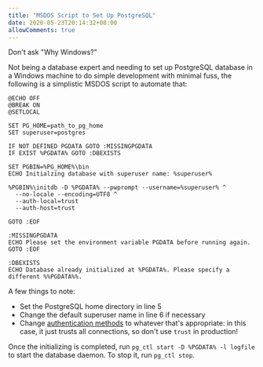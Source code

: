 ```yaml
---
title: "MSDOS Script to Set Up PostgreSQL"
date: 2020-05-23T20:14:32+08:00
allowComments: true
---
```


Don't ask "Why Windows?"

Not being a database expert and needing to set up PostgreSQL database
in a Windows machine to do simple development with minimal fuss, the
following is a simplistic MSDOS script to automate that:

```batchfile {linenos=table, hl_lines=[16,17]}
@ECHO OFF
@BREAK ON
@SETLOCAL

SET PG_HOME=path_to_pg_home
SET superuser=postgres

IF NOT DEFINED PGDATA GOTO :MISSINGPGDATA
IF EXIST %PGDATA% GOTO :DBEXISTS

SET PGBIN=%PG_HOME%\bin
ECHO Initialzing database with superuser name: %superuser%

%PGBIN%\initdb -D %PGDATA% --pwprompt --username=%superuser% ^
  --no-locale --encoding=UTF8 ^
  --auth-local=trust
  --auth-host=trust

GOTO :EOF

:MISSINGPGDATA
ECHO Please set the environment variable PGDATA before running again.
GOTO :EOF

:DBEXISTS
ECHO Database already initialized at %PGDATA%. Please specify a different %%PGDATA%%.
```

A few things to note:

* Set the PostgreSQL home directory in line 5
* Change the default superuser name in line 6 if necessary
* Change [authentication methods][auth] to whatever that's appropriate:
  in this case, it just trusts all connections, so don't use `trust`
  in production!

Once the initializing is completed, run `pg_ctl start -D %PGDATA% -l logfile`
to start the database daemon. To stop it, run `pg_ctl stop`.

[auth]: https://www.postgresql.org/docs/12/auth-methods.html
